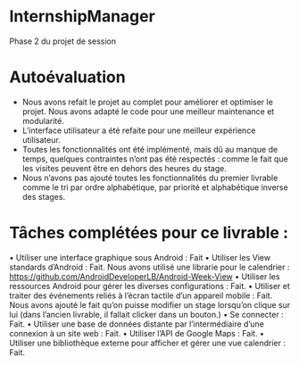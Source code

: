 # InternshipManager
Phase 2 du projet de session

# Autoévaluation
-	Nous avons refait le projet au complet pour améliorer et optimiser le projet. Nous avons adapté le code pour une meilleur maintenance et modularité.
-	L’interface utilisateur a été refaite pour une meilleur expérience utilisateur.
-	Toutes les fonctionnalités ont été implémenté, mais dû au manque de temps, quelques contraintes n’ont pas été respectés : comme le fait que les visites peuvent être en dehors des heures du stage.
-	Nous n’avons pas ajouté toutes les fonctionnalités du premier livrable comme le tri par ordre alphabétique, par priorité et alphabétique inverse des stages.

# Tâches complétées pour ce livrable :
• Utiliser une interface graphique sous Android : Fait
• Utiliser les View standards d’Android : Fait. Nous avons utilisé une librarie pour le calendrier :
https://github.com/AndroidDeveloperLB/Android-Week-View
• Utiliser les ressources Android pour gérer les diverses configurations : Fait.
• Utiliser et traiter des événements reliés à l’écran tactile d’un appareil mobile : Fait. Nous avons ajouté le fait qu’on puisse modifier un stage lorsqu’on clique sur lui (dans l’ancien livrable, il fallait clicker dans un bouton.) 
• Se connecter : Fait.
• Utiliser une base de données distante par l’intermédiaire d’une connexion à un site web : Fait.
• Utiliser l’API de Google Maps : Fait.
• Utiliser une bibliothèque externe pour afficher et gérer une vue calendrier : Fait.
